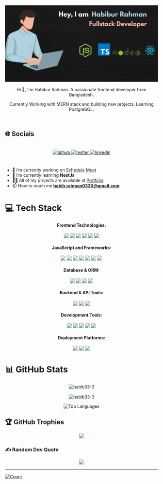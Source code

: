 <p align="center">
  <img src="./images/Github Banner.png" alt="Header">
</p>

<p align="center">Hi 👋, I'm Habibur Rahman. A passionate frontend developer from Bangladesh.</p>
<p align="center">Currently Working with MERN stack and building new projects. Learning PostgreSQL.</p>

<br/>

## 🌐 Socials
<br/>
<div style="margin: 5px" align="center">
  <a href="https://github.com/habib33-3" target="_blank">
    <img src="https://img.shields.io/badge/github-%2324292e.svg?&style=for-the-badge&logo=github&logoColor=white" alt="github" style="margin-bottom: 5px;" />
  </a>
  <a href="https://twitter.com/_habib7" target="_blank">
    <img src="https://img.shields.io/badge/twitter-%2300acee.svg?&style=for-the-badge&logo=twitter&logoColor=white" alt="twitter" style="margin-bottom: 5px;" />
  </a>
  <a href="https://www.linkedin.com/in/habibur-rahman44/" target="_blank">
    <img src="https://img.shields.io/badge/linkedin-%231E77B5.svg?&style=for-the-badge&logo=linkedin&logoColor=white" alt="linkedin" style="margin-bottom: 5px;" />
  </a>
</div>

<br/>

- 🔭 I’m currently working on [Schedule Meet](https://github.com/Naymul-NN/Schedulemeet-client)
- 🌱 I’m currently learning **NestJs**
- 👨‍💻 All of my projects are available at [Portfolio](https://habibur-rahman-snowy.vercel.app/)
- 📫 How to reach me **<habib.rahman0330@gmail.com>**

# 💻 Tech Stack

<div align="center">

  <h4>Frontend Technologies:</h4>
  <p>
    <img src="https://img.shields.io/badge/HTML5-E34F26?style=for-the-badge&logo=html5&logoColor=white" />
    <img src="https://img.shields.io/badge/CSS3-1572B6?style=for-the-badge&logo=css3&logoColor=white" />
    <img src="https://img.shields.io/badge/Tailwind_CSS-38B2AC?style=for-the-badge&logo=tailwind-css&logoColor=white" />
    <img src="https://img.shields.io/badge/Material%20UI-007FFF?style=for-the-badge&logo=mui&logoColor=white" />
    <img src="https://img.shields.io/badge/daisyui-5A0EF8?style=for-the-badge&logo=daisyui&logoColor=white" />
    <img src="https://img.shields.io/badge/chart.js-F5788D.svg?style=for-the-badge&logo=chart.js&logoColor=white" />
  </p>

  <h4>JavaScript and Frameworks:</h4>
  <p>
    <img src="https://img.shields.io/badge/JavaScript-323330?style=for-the-badge&logo=javascript&logoColor=F7DF1E" />
    <img src="https://img.shields.io/badge/TypeScript-007ACC?style=for-the-badge&logo=typescript&logoColor=white" />
    <img src="https://img.shields.io/badge/React-20232A?style=for-the-badge&logo=react&logoColor=61DAFB" />
    <img src="https://img.shields.io/badge/Next.js-000000?style=for-the-badge&logo=nextdotjs&logoColor=white" />
    <img src="https://img.shields.io/badge/React_Router-CA4245?style=for-the-badge&logo=react-router&logoColor=white" />
    <img src="https://img.shields.io/badge/Node.js-339933?style=for-the-badge&logo=nodedotjs&logoColor=white" />
    <img src="https://img.shields.io/badge/Express-000000?style=for-the-badge&logo=express&logoColor=white" />
  </p>

  <h4>Database & ORM:</h4>
  <p>
    <img src="https://img.shields.io/badge/MongoDB-4EA94B?style=for-the-badge&logo=mongodb&logoColor=white" />
    <img src="https://img.shields.io/badge/PostgreSQL-4169E1?style=for-the-badge&logo=postgresql&logoColor=white" />
    <img src="https://img.shields.io/badge/Prisma-2D3748?style=for-the-badge&logo=prisma&logoColor=white" />
    <img src="https://img.shields.io/badge/Mongoose-880000?style=for-the-badge&logo=mongoose&logoColor=white" />
  </p>

  <h4>Backend & API Tools:</h4>
  <p>
    <img src="https://img.shields.io/badge/nestjs-E0234E?style=for-the-badge&logo=nestjs&logoColor=white" />
    <img src="https://img.shields.io/badge/axios-671ddf?&style=for-the-badge&logo=axios&logoColor=white" />
    <img src="https://img.shields.io/badge/JWT-000000?style=for-the-badge&logo=JSON%20web%20tokens&logoColor=white" />
  </p>

  <h4>Development Tools:</h4>
  <p>
    <img src="https://img.shields.io/badge/eslint-3A33D1?style=for-the-badge&logo=eslint&logoColor=white" />
    <img src="https://img.shields.io/badge/prettier-1A2C34?style=for-the-badge&logo=prettier&logoColor=F7BA3E" />
    <img src="https://img.shields.io/badge/postman-FF6C37?style=for-the-badge&logo=postman&logoColor=white" />
    <img src="https://img.shields.io/badge/git-E44C30?style=for-the-badge&logo=git&logoColor=white" />
    <img src="https://img.shields.io/badge/husky-E7E7E7?style=for-the-badge&logo=husky&logoColor=white" />
  </p>

  <h4>Deployment Platforms:</h4>
  <p>
    <img src="https://img.shields.io/badge/vercel-000000?style=for-the-badge&logo=vercel&logoColor=white" />
    <img src="https://img.shields.io/badge/netlify-000000?style=for-the-badge&logo=netlify&logoColor=%2300C7B7" />
    <img src="https://img.shields.io/badge/github%20pages-121013?style=for-the-badge&logo=github&logoColor=white" />
  </p>

</div>

# 📊 GitHub Stats

<p align="center">
  <img align="center" src="https://github-readme-stats-six-eosin-19.vercel.app/api?username=habib33-3&show_icons=true&locale=en" alt="habib33-3" />
</p>

<p align="center">
  <img align="center" src="https://github-readme-streak-stats.herokuapp.com/?user=habib33-3&" alt="habib33-3" />
</p>

<div align="center">
  <img src="https://github-readme-stats.vercel.app/api/top-langs/?username=habib33-3&theme=dark&hide_border=false&include_all_commits=true&count_private=true&layout=donut&langs_count=20&size_weight=0.5&count_weight=0.5" alt="Top Languages" />
</div>

## 🏆 GitHub Trophies

<div align="center">
  <img src="https://github-profile-trophy.vercel.app/?username=habib33-3&theme=radical&no-frame=false&no-bg=true&margin-w=4"/>
</div>

### ✍️ Random Dev Quote

<div align="center">
  <img src="https://quotes-github-readme.vercel.app/api?type=horizontal&theme=radical"/>
</div>

---

[![Count](https://visitcount.itsvg.in/api?id=habib33-3&icon=0&color=0)](https://visitcount.itsvg.in)
